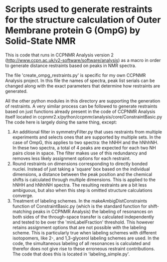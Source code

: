 
Scripts used to generate restraints for the structure calculation of Outer Membrane protein G (OmpG) by Solid-State NMR
===========================================================================================================================

This is code that runs in CCPNMR Analysis version 2 (http://www.ccpn.ac.uk/v2-software/software/analysis) as a macro in order to generate distance restraints based on peaks in NMR spectra.

The file 'create_ompg_restraints.py' is specific for my own CCPNMR Analysis project. In this file the names of spectra, peak list serials can be changed along with the exact parameters that determine how restraints are generated.

All the other python modules in this directory are supporting the generation of restraints. A very similar process can be followed to generate restraints based on just functions already present in the code of CCPNMR Analysis itself located in ccpnmr2.x/python/ccpnmr/analysis/core/ConstraintBasic.py The code here is largely doing the same thing, except:

1. An additional filter in symmetryFilter.py that uses restraints from multiple experiments and selects ones that are supported by multiple sets. In the case of OmpG, this applies to two spectra: the hNHH and the hNhhNH. In these two spectra, a total of 4 peaks are expected for each two NH pairs close in space. The filter makes use of this redundancy and removes less likely assignment options for each restraint.
2. Round restraints on dimensions corresponding to directly bonded nuclei. Instead of just taking a 'square' box based on the individual dimensions, a distance between the peak position and the chemical shifts is calculated through multiple dimensions. This is applied to the hNHH and hNhhNH spectra. The resulting restraints are a bit less ambiguous, but also when this step is omitted structure calculations converge.
3. Treatment of labeling schemes. In the makeAmbigDistConstraints function of ConstraintBasic.py (which is the standard function for shift-matching peaks in CCPNMR Analysis) the labeling of resonances on both sides of the through-space transfer is calculated independently and tested to be over the 'minLabelFraction' threshold. This however retains assignment options that are not possible with the labeling scheme. This is particularly true when labeling schemes with different isotopomers, like 2-, and 1,3-glycerol labeling schemes are used. In the code, the simultaneous labeling of all resonances is calculated and therefor does not give rise to these erroneous restraint contributions. The code that does this is located in 'labeling_simple.py'.
